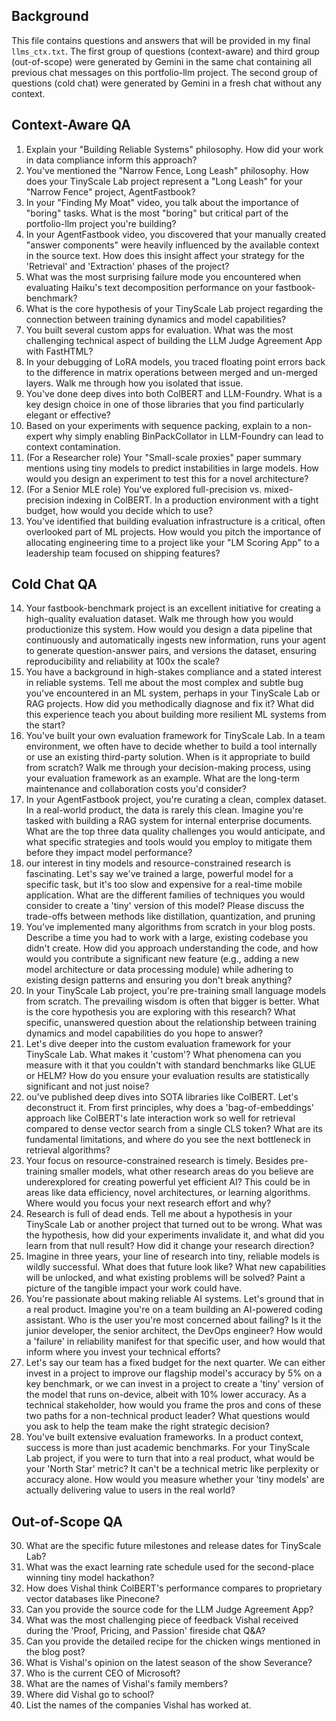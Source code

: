 ## Background

This file contains questions and answers that will be provided in my final `llms_ctx.txt`. The first group of questions (context-aware) and third group (out-of-scope) were generated by Gemini in the same chat containing all previous chat messages on this portfolio-llm project. The second group of questions (cold chat) were generated by Gemini in a fresh chat without any context.

## Context-Aware QA

1. Explain your "Building Reliable Systems" philosophy. How did your work in data compliance inform this approach?
2. You've mentioned the "Narrow Fence, Long Leash" philosophy. How does your TinyScale Lab project represent a "Long Leash" for your "Narrow Fence" project, AgentFastbook?
3. In your "Finding My Moat" video, you talk about the importance of "boring" tasks. What is the most "boring" but critical part of the portfolio-llm project you're building?
4.  In your AgentFastbook video, you discovered that your manually created "answer components" were heavily influenced by the available context in the source text. How does this insight affect your strategy for the 'Retrieval' and 'Extraction' phases of the project?
5.  What was the most surprising failure mode you encountered when evaluating Haiku's text decomposition performance on your fastbook-benchmark?
6.  What is the core hypothesis of your TinyScale Lab project regarding the connection between training dynamics and model capabilities?
7.  You built several custom apps for evaluation. What was the most challenging technical aspect of building the LLM Judge Agreement App with FastHTML?
8.  In your debugging of LoRA models, you traced floating point errors back to the difference in matrix operations between merged and un-merged layers. Walk me through how you isolated that issue.
9.  You've done deep dives into both ColBERT and LLM-Foundry. What is a key design choice in one of those libraries that you find particularly elegant or effective?
10.  Based on your experiments with sequence packing, explain to a non-expert why simply enabling BinPackCollator in LLM-Foundry can lead to context contamination.
11.  (For a Researcher role) Your "Small-scale proxies" paper summary mentions using tiny models to predict instabilities in large models. How would you design an experiment to test this for a novel architecture?
12.  (For a Senior MLE role) You've explored full-precision vs. mixed-precision indexing in ColBERT. In a production environment with a tight budget, how would you decide which to use?
13.  You've identified that building evaluation infrastructure is a critical, often overlooked part of ML projects. How would you pitch the importance of allocating engineering time to a project like your "LM Scoring App" to a leadership team focused on shipping features?

## Cold Chat QA

14. Your fastbook-benchmark project is an excellent initiative for creating a high-quality evaluation dataset. Walk me through how you would productionize this system. How would you design a data pipeline that continuously and automatically ingests new information, runs your agent to generate question-answer pairs, and versions the dataset, ensuring reproducibility and reliability at 100x the scale?
15. You have a background in high-stakes compliance and a stated interest in reliable systems. Tell me about the most complex and subtle bug you've encountered in an ML system, perhaps in your TinyScale Lab or RAG projects. How did you methodically diagnose and fix it? What did this experience teach you about building more resilient ML systems from the start?
16. You've built your own evaluation framework for TinyScale Lab. In a team environment, we often have to decide whether to build a tool internally or use an existing third-party solution. When is it appropriate to build from scratch? Walk me through your decision-making process, using your evaluation framework as an example. What are the long-term maintenance and collaboration costs you'd consider?
17. In your AgentFastbook project, you're curating a clean, complex dataset. In a real-world product, the data is rarely this clean. Imagine you're tasked with building a RAG system for internal enterprise documents. What are the top three data quality challenges you would anticipate, and what specific strategies and tools would you employ to mitigate them before they impact model performance?
18. our interest in tiny models and resource-constrained research is fascinating. Let's say we've trained a large, powerful model for a specific task, but it's too slow and expensive for a real-time mobile application. What are the different families of techniques you would consider to create a 'tiny' version of this model? Please discuss the trade-offs between methods like distillation, quantization, and pruning
19. You’ve implemented many algorithms from scratch in your blog posts. Describe a time you had to work with a large, existing codebase you didn't create. How did you approach understanding the code, and how would you contribute a significant new feature (e.g., adding a new model architecture or data processing module) while adhering to existing design patterns and ensuring you don't break anything?
20. In your TinyScale Lab project, you're pre-training small language models from scratch. The prevailing wisdom is often that bigger is better. What is the core hypothesis you are exploring with this research? What specific, unanswered question about the relationship between training dynamics and model capabilities do you hope to answer?
21. Let's dive deeper into the custom evaluation framework for your TinyScale Lab. What makes it 'custom'? What phenomena can you measure with it that you couldn't with standard benchmarks like GLUE or HELM? How do you ensure your evaluation results are statistically significant and not just noise?
22. ou've published deep dives into SOTA libraries like ColBERT. Let's deconstruct it. From first principles, why does a 'bag-of-embeddings' approach like ColBERT's late interaction work so well for retrieval compared to dense vector search from a single CLS token? What are its fundamental limitations, and where do you see the next bottleneck in retrieval algorithms?
23. Your focus on resource-constrained research is timely. Besides pre-training smaller models, what other research areas do you believe are underexplored for creating powerful yet efficient AI? This could be in areas like data efficiency, novel architectures, or learning algorithms. Where would you focus your next research effort and why?
24. Research is full of dead ends. Tell me about a hypothesis in your TinyScale Lab or another project that turned out to be wrong. What was the hypothesis, how did your experiments invalidate it, and what did you learn from that null result? How did it change your research direction?
25. Imagine in three years, your line of research into tiny, reliable models is wildly successful. What does that future look like? What new capabilities will be unlocked, and what existing problems will be solved? Paint a picture of the tangible impact your work could have.
26. You're passionate about making reliable AI systems. Let's ground that in a real product. Imagine you're on a team building an AI-powered coding assistant. Who is the user you're most concerned about failing? Is it the junior developer, the senior architect, the DevOps engineer? How would a 'failure' in reliability manifest for that specific user, and how would that inform where you invest your technical efforts?
27. Let's say our team has a fixed budget for the next quarter. We can either invest in a project to improve our flagship model's accuracy by 5% on a key benchmark, or we can invest in a project to create a 'tiny' version of the model that runs on-device, albeit with 10% lower accuracy. As a technical stakeholder, how would you frame the pros and cons of these two paths for a non-technical product leader? What questions would you ask to help the team make the right strategic decision?
28. You've built extensive evaluation frameworks. In a product context, success is more than just academic benchmarks. For your TinyScale Lab project, if you were to turn that into a real product, what would be your 'North Star' metric? It can't be a technical metric like perplexity or accuracy alone. How would you measure whether your 'tiny models' are actually delivering value to users in the real world?

## Out-of-Scope QA

30. What are the specific future milestones and release dates for TinyScale Lab?
31. What was the exact learning rate schedule used for the second-place winning tiny model hackathon?
32. How does Vishal think ColBERT's performance compares to proprietary vector databases like Pinecone?
33. Can you provide the source code for the LLM Judge Agreement App?
34. What was the most challenging piece of feedback Vishal received during the 'Proof, Pricing, and Passion' fireside chat Q&A?
35. Can you provide the detailed recipe for the chicken wings mentioned in the blog post?
36. What is Vishal's opinion on the latest season of the show Severance?
37. Who is the current CEO of Microsoft?
38. What are the names of Vishal's family members?
39. Where did Vishal go to school?
40. List the names of the companies Vishal has worked at.
